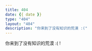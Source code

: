 ```yaml
---
title: 404
date: {{ date }}
type: "404"
layout: "404"
description: "你来到了没有知识的荒漠 :("
---
```

你来到了没有知识的荒漠 :( !